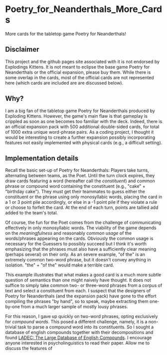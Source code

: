 # Poetry_for_Neanderthals_More_Cards
More cards for the tabletop game Poetry for Neanderthals!

## Disclaimer
This project and the github pages site associated with it is not endorsed by Explodings Kittens. It is not meant to eclipse the base game Poetry for Neanderthals or the official expansion, please buy them. While there is some overlap in the cards, most of the official cards are not represented here (which cards are included are are discussed below). 

## Why?
I am a big fan of the tabletop game Poetry for Neanderthals produced by Exploding Kittens. However, the game's main flaw is that gameplay is crippled as soon as one becomes too familiar with the deck. Indeed, there is an official expansion pack with 500 additional double-sided cards, for total of 1000 extra unique word-phrase pairs. As a coding project, I thought it would be interesting to create a further expansion possibly incorporating features not easily implemented with physical cards (e.g., a difficult setting). 

## Implementation details
Recall the basic set-up of Poetry for Neanderthals: Players take turns, alternating between teams, as the Poet. Until the turn clock expires, they draw cards featuring a word (hereafter call the *constituent*) and common phrase or compound word containing the constituent (e.g., "cake" + "birthday cake"). They must get their teammates to guess either the constituent or the phrase using only monosyllabic words, placing the card in a 1 or 3 point pile accordingly, or else in a -1 point pile if they violate a rule or choose to forfeit the card. At the end of each turn, points are tallied add added to the team's total. 

Of course, the fun for the Poet comes from the challenge of communicating effectively in only monosyllabic words. The viability of the game depends on the *meaningfulness* and reasonably *common usage* of the words/phrases appearing on the cards. Obviously the common usage is necessary for the Guessers to possibly succeed but I think it's worth emphasizing that the phrases must also have a sufficiently clear meaning (perhaps several) on their only. As an severe example, "of the" is an extremely common two-word phrase, but it doesn't convey anything in isolation. "the" + "of the" would make a terrible card.

This example illustrates that what makes a good card is a much more subtle question of semantics than one might naively have thought. It does not suffice to simply take common two- or three-word phrases from a corpus of text and select a constituent from each. I suspect that the designers of Poetry for Neanderthals (and the expansion pack) have gone to the effort compiling the phrases "by hand", so to speak, maybe extracting them one-by-one from a much larger sample of mostly lousy phrases. 

For this reason, I gave up quickly on two-word phrases, opting exclusively for *compound words*. This posed a different challenge, namely, it is a non-trivial task to parse a compound word into its constituents. So I sought a database of english compounds together with their decompositions and found [LADEC: The Large Database of English Compounds](https://doi.org/10.3758/s13428-019-01282-6). I encourage anyone interested in psycholinguistics to read their paper. Allow me to discuss the features of 


